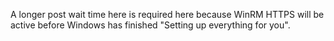 A longer post wait time here is required here because WinRM HTTPS will be active before Windows has finished "Setting up everything for you".